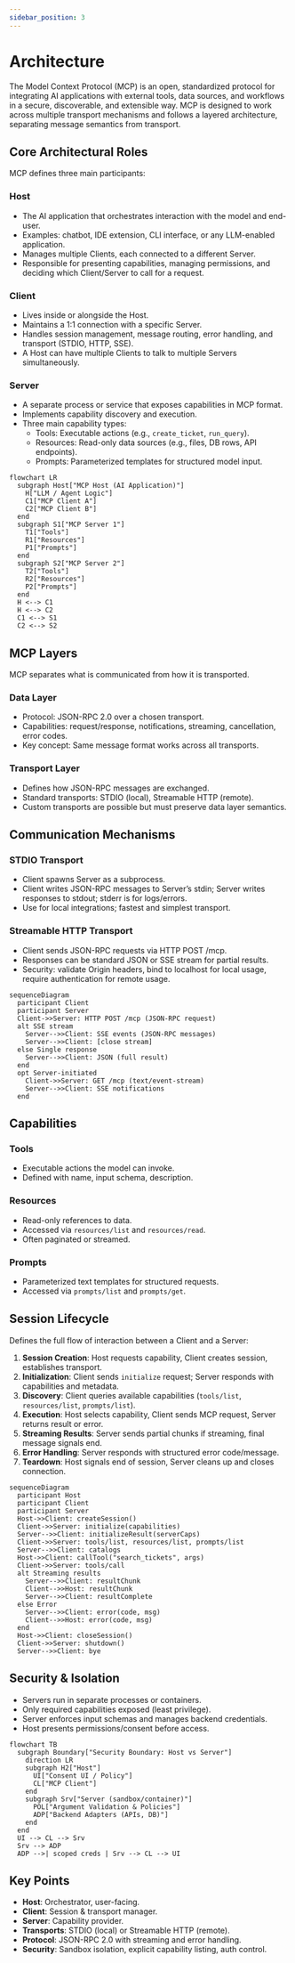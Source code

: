 ```yaml
---
sidebar_position: 3
---
```


# Architecture

The Model Context Protocol (MCP) is an open, standardized protocol for integrating AI applications with external tools, data sources, and workflows in a secure, discoverable, and extensible way. MCP is designed to work across multiple transport mechanisms and follows a layered architecture, separating message semantics from transport.

## Core Architectural Roles

MCP defines three main participants:

### Host

- The AI application that orchestrates interaction with the model and end-user.
- Examples: chatbot, IDE extension, CLI interface, or any LLM-enabled application.
- Manages multiple Clients, each connected to a different Server.
- Responsible for presenting capabilities, managing permissions, and deciding which Client/Server to call for a request.

### Client

- Lives inside or alongside the Host.
- Maintains a 1:1 connection with a specific Server.
- Handles session management, message routing, error handling, and transport (STDIO, HTTP, SSE).
- A Host can have multiple Clients to talk to multiple Servers simultaneously.

### Server

- A separate process or service that exposes capabilities in MCP format.
- Implements capability discovery and execution.
- Three main capability types:
  - Tools: Executable actions (e.g., `create_ticket`, `run_query`).
  - Resources: Read-only data sources (e.g., files, DB rows, API endpoints).
  - Prompts: Parameterized templates for structured model input.

```mermaid
flowchart LR
  subgraph Host["MCP Host (AI Application)"]
    H["LLM / Agent Logic"]
    C1["MCP Client A"]
    C2["MCP Client B"]
  end
  subgraph S1["MCP Server 1"]
    T1["Tools"]
    R1["Resources"]
    P1["Prompts"]
  end
  subgraph S2["MCP Server 2"]
    T2["Tools"]
    R2["Resources"]
    P2["Prompts"]
  end
  H <--> C1
  H <--> C2
  C1 <--> S1
  C2 <--> S2
```

## MCP Layers

MCP separates what is communicated from how it is transported.

### Data Layer

- Protocol: JSON-RPC 2.0 over a chosen transport.
- Capabilities: request/response, notifications, streaming, cancellation, error codes.
- Key concept: Same message format works across all transports.

### Transport Layer

- Defines how JSON-RPC messages are exchanged.
- Standard transports: STDIO (local), Streamable HTTP (remote).
- Custom transports are possible but must preserve data layer semantics.

## Communication Mechanisms

### STDIO Transport

- Client spawns Server as a subprocess.
- Client writes JSON-RPC messages to Server’s stdin; Server writes responses to stdout; stderr is for logs/errors.
- Use for local integrations; fastest and simplest transport.

### Streamable HTTP Transport

- Client sends JSON-RPC requests via HTTP POST /mcp.
- Responses can be standard JSON or SSE stream for partial results.
- Security: validate Origin headers, bind to localhost for local usage, require authentication for remote usage.

```mermaid
sequenceDiagram
  participant Client
  participant Server
  Client->>Server: HTTP POST /mcp (JSON-RPC request)
  alt SSE stream
    Server-->>Client: SSE events (JSON-RPC messages)
    Server-->>Client: [close stream]
  else Single response
    Server-->>Client: JSON (full result)
  end
  opt Server-initiated
    Client->>Server: GET /mcp (text/event-stream)
    Server-->>Client: SSE notifications
  end
```

## Capabilities

### Tools

- Executable actions the model can invoke.
- Defined with name, input schema, description.

### Resources

- Read-only references to data.
- Accessed via `resources/list` and `resources/read`.
- Often paginated or streamed.

### Prompts

- Parameterized text templates for structured requests.
- Accessed via `prompts/list` and `prompts/get`.

## Session Lifecycle

Defines the full flow of interaction between a Client and a Server:

1. **Session Creation**: Host requests capability, Client creates session, establishes transport.
2. **Initialization**: Client sends `initialize` request; Server responds with capabilities and metadata.
3. **Discovery**: Client queries available capabilities (`tools/list`, `resources/list`, `prompts/list`).
4. **Execution**: Host selects capability, Client sends MCP request, Server returns result or error.
5. **Streaming Results**: Server sends partial chunks if streaming, final message signals end.
6. **Error Handling**: Server responds with structured error code/message.
7. **Teardown**: Host signals end of session, Server cleans up and closes connection.

```mermaid
sequenceDiagram
  participant Host
  participant Client
  participant Server
  Host->>Client: createSession()
  Client->>Server: initialize(capabilities)
  Server-->>Client: initializeResult(serverCaps)
  Client->>Server: tools/list, resources/list, prompts/list
  Server-->>Client: catalogs
  Host->>Client: callTool("search_tickets", args)
  Client->>Server: tools/call
  alt Streaming results
    Server-->>Client: resultChunk
    Client-->>Host: resultChunk
    Server-->>Client: resultComplete
  else Error
    Server-->>Client: error(code, msg)
    Client-->>Host: error(code, msg)
  end
  Host->>Client: closeSession()
  Client->>Server: shutdown()
  Server-->>Client: bye
```

## Security & Isolation

- Servers run in separate processes or containers.
- Only required capabilities exposed (least privilege).
- Server enforces input schemas and manages backend credentials.
- Host presents permissions/consent before access.

```mermaid
flowchart TB
  subgraph Boundary["Security Boundary: Host vs Server"]
    direction LR
    subgraph H2["Host"]
      UI["Consent UI / Policy"]
      CL["MCP Client"]
    end
    subgraph Srv["Server (sandbox/container)"]
      POL["Argument Validation & Policies"]
      ADP["Backend Adapters (APIs, DB)"]
    end
  end
  UI --> CL --> Srv
  Srv --> ADP
  ADP -->| scoped creds | Srv --> CL --> UI
```

## Key Points

- **Host**: Orchestrator, user-facing.
- **Client**: Session & transport manager.
- **Server**: Capability provider.
- **Transports**: STDIO (local) or Streamable HTTP (remote).
- **Protocol**: JSON-RPC 2.0 with streaming and error handling.
- **Security**: Sandbox isolation, explicit capability listing, auth control.
